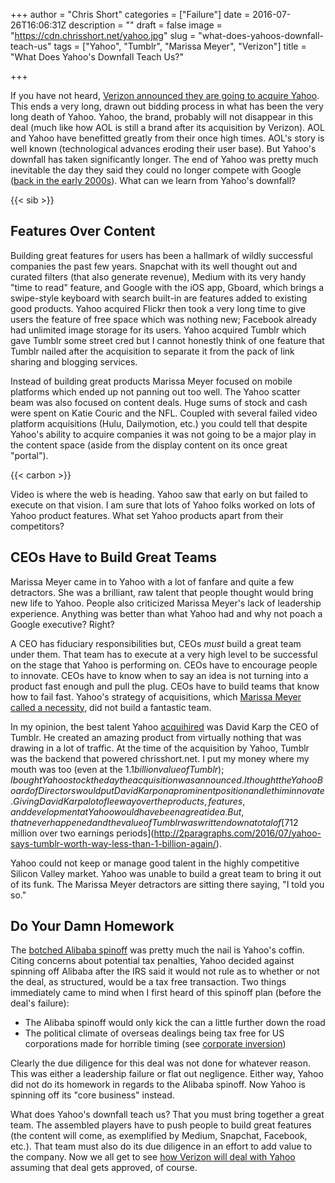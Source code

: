 +++
author = "Chris Short"
categories = ["Failure"]
date = 2016-07-26T16:06:31Z
description = ""
draft = false
image = "https://cdn.chrisshort.net/yahoo.jpg"
slug = "what-does-yahoos-downfall-teach-us"
tags = ["Yahoo", "Tumblr", "Marissa Meyer", "Verizon"]
title = "What Does Yahoo's Downfall Teach Us?"

+++

If you have not heard, [Verizon announced they are going to acquire Yahoo](https://www.verizon.com/about/news/verizon-acquire-yahoos-operating-business). This ends a very long, drawn out bidding process in what has been the very long death of Yahoo. Yahoo, the brand, probably will not disappear in this deal (much like how AOL is still a brand after its acquisition by Verizon). AOL and Yahoo have benefitted greatly from their once high times. AOL's story is well known (technological advances eroding their user base). But Yahoo's downfall has taken significantly longer. The end of Yahoo was pretty much inevitable the day they said they could no longer compete with Google ([back in the early 2000s](http://www.cnet.com/news/yahoo-sheds-inktomi-for-new-search-technology/)). What can we learn from Yahoo's downfall?

{{< sib >}}

## Features Over Content

Building great features for users has been a hallmark of wildly successful companies the past few years. Snapchat with its well thought out and curated filters (that also generate revenue), Medium with its very handy "time to read" feature, and Google with the iOS app, Gboard, which brings a swipe-style keyboard with search built-in  are features added to existing good products. Yahoo acquired Flickr then took a very long time to give users the feature of free space which was nothing new; Facebook already had unlimited image storage for its users. Yahoo acquired Tumblr which gave Tumblr some street cred but I cannot honestly think of one feature that Tumblr nailed after the acquisition to separate it from the pack of link sharing and blogging services.

Instead of building great products Marissa Meyer focused on mobile platforms which ended up not panning out too well. The Yahoo scatter beam was also focused on content deals. Huge sums of stock and cash were spent on Katie Couric and the NFL. Coupled with several failed video platform acquisitions (Hulu,  Dailymotion, etc.) you could tell that despite Yahoo's ability to acquire companies it was not going to be a major play in the content space (aside from the display content on its once great "portal").

{{< carbon >}}

Video is where the web is heading. Yahoo saw that early on but failed to execute on that vision. I am sure that lots of Yahoo folks worked on lots of Yahoo product features. What set Yahoo products apart from their competitors?

## CEOs Have to Build Great Teams

Marissa Meyer came in to Yahoo with a lot of fanfare and quite a few detractors. She was a brilliant, raw talent that people thought would bring new life to Yahoo. People also criticized Marissa Meyer's lack of leadership experience. Anything was better than what Yahoo had and why not poach a Google executive? Right?

A CEO has fiduciary responsibilities but, CEOs *must* build a great team under them. That team has to execute at a very high level to be successful on the stage that Yahoo is performing on. CEOs have to encourage people to innovate. CEOs have to know when to say an idea is not turning into a product fast enough and pull the plug. CEOs have to build teams that know how to fail fast. Yahoo's strategy of acquisitions, which [Marissa Meyer called a necessity](http://www.newyorker.com/business/currency/yahoos-dynamic-ceo-boring-plan), did not build a fantastic team.

In my opinion, the best talent Yahoo [acquihired](https://en.m.wikipedia.org/wiki/Acqui-hiring) was David Karp the CEO of Tumblr. He created an amazing product from virtually nothing that was drawing in a lot of traffic. At the time of the acquisition by Yahoo, Tumblr was the backend that powered chrisshort.net. I put my money where my mouth was too (even at the $1.1 billion value of Tumblr); I bought Yahoo stock the day the acquisition was announced. I thought the Yahoo Board of Directors would put David Karp on a prominent position and let him innovate. Giving David Karp a lot of leeway over the products, features, and development at Yahoo would have been a great idea. But, that never happened and the value of Tumblr was written down a total of [$712 million over two earnings periods](http://2paragraphs.com/2016/07/yahoo-says-tumblr-worth-way-less-than-1-billion-again/).

Yahoo could not keep or manage good talent in the highly competitive Silicon Valley market. Yahoo was unable to build a great team to bring it out of its funk. The Marissa Meyer detractors are sitting there saying, "I told you so."

## Do Your Damn Homework

The [botched Alibaba spinoff](http://www.cnbc.com/2015/12/09/why-yahoo-decided-not-to-spin-off-alibaba.html) was pretty much the nail is Yahoo's coffin. Citing concerns about potential tax penalties, Yahoo decided against spinning off Alibaba after the IRS said it would not rule as to whether or not the deal, as structured, would be a tax free transaction. Two things immediately came to mind when I first heard of this spinoff plan (before the deal's failure):

* The Alibaba spinoff would only kick the can a little further down the road
* The political climate of overseas dealings being tax free for US corporations made for horrible timing (see [corporate inversion](http://www.investopedia.com/terms/c/corporateinversion.asp))

Clearly the due diligence for this deal was not done for whatever reason. This was either a leadership failure or flat out negligence. Either way, Yahoo did not do its homework in regards to the Alibaba spinoff. Now Yahoo is spinning off its "core business" instead.

What does Yahoo's downfall teach us? That you must bring together a great team. The assembled players have to push people to build great features (the content will come, as exemplified by Medium, Snapchat, Facebook, etc.). That team must also do its due diligence in an effort to add value to the company. Now we all get to see [how Verizon will deal with Yahoo](https://yahoo.tumblr.com/post/147941303269/verizon-to-acquire-yahoos-operating-business) assuming that deal gets approved, of course.

